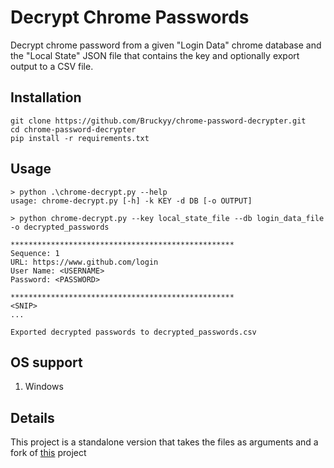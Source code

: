 # Decrypt Chrome Passwords

Decrypt chrome password from a given "Login Data" chrome database and the "Local State" JSON file that contains the key and optionally export output to a CSV file.

## Installation
```
git clone https://github.com/Bruckyy/chrome-password-decrypter.git
cd chrome-password-decrypter
pip install -r requirements.txt
```

## Usage
```
> python .\chrome-decrypt.py --help
usage: chrome-decrypt.py [-h] -k KEY -d DB [-o OUTPUT]

> python chrome-decrypt.py --key local_state_file --db login_data_file -o decrypted_passwords

**************************************************
Sequence: 1
URL: https://www.github.com/login
User Name: <USERNAME>
Password: <PASSWORD>

**************************************************
<SNIP>
...

Exported decrypted passwords to decrypted_passwords.csv

```

## OS support
1. Windows

## Details
This project is a standalone version that takes the files as arguments and a fork of [this](https://github.com/ohyicong/decrypt-chrome-passwords) project
